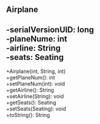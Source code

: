 Airplane
--
-serialVersionUID: long<br/>
-planeNume: int<br/>
-airline: String<br/>
-seats: Seating
--
+Airplane(int, String, int)<br/>
+getPlaneNum(): int<br/>
+setPlaneNum(int): void<br/>
+getAirline(): String<br/>
+setAirline(String): void<br/>
+getSeats(): Seating<br/>
+setSeats(Seating): void<br/>
+toString(): String
